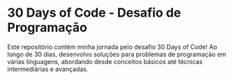 # 30 Days of Code - Desafio de Programação

Este repositório contém minha jornada pelo desafio 30 Days of Code! Ao longo de 30 dias, desenvolvo soluções para problemas de programação em várias linguagens, abordando desde conceitos básicos até técnicas intermediárias e avançadas. 
